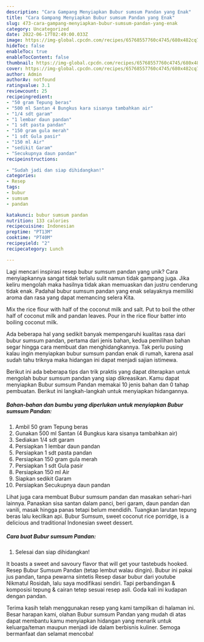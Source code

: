 ```yaml
---
description: "Cara Gampang Menyiapkan Bubur sumsum Pandan yang Enak"
title: "Cara Gampang Menyiapkan Bubur sumsum Pandan yang Enak"
slug: 473-cara-gampang-menyiapkan-bubur-sumsum-pandan-yang-enak
category: Uncategorized
date: 2022-06-17T02:49:00.033Z
image: https://img-global.cpcdn.com/recipes/65768557760c4745/680x482cq70/bubur-sumsum-pandan-foto-resep-utama.jpg
hideToc: false
enableToc: true
enableTocContent: false
thumbnail: https://img-global.cpcdn.com/recipes/65768557760c4745/680x482cq70/bubur-sumsum-pandan-foto-resep-utama.jpg
cover: https://img-global.cpcdn.com/recipes/65768557760c4745/680x482cq70/bubur-sumsum-pandan-foto-resep-utama.jpg
author: Admin
authorAv: notfound
ratingvalue: 3.1
reviewcount: 25
recipeingredient:
- "50 gram Tepung beras"
- "500 ml Santan 4 Bungkus kara sisanya tambahkan air"
- "1/4 sdt garam"
- "1 lembar daun pandan"
- "1 sdt pasta pandan"
- "150 gram gula merah"
- "1 sdt Gula pasir"
- "150 ml Air"
- "sedikit Garam"
- "Secukupnya daun pandan"
recipeinstructions:

- "Sudah jadi dan siap dihidangkan!"
categories:
- Resep
tags:
- bubur
- sumsum
- pandan

katakunci: bubur sumsum pandan 
nutrition: 133 calories
recipecuisine: Indonesian
preptime: "PT13M"
cooktime: "PT40M"
recipeyield: "2"
recipecategory: Lunch

---
```





Lagi mencari inspirasi resep bubur sumsum pandan yang unik? Cara menyiapkannya sangat tidak terlalu sulit namun tidak gampang juga. Jika keliru mengolah maka hasilnya tidak akan memuaskan dan justru cenderung tidak enak. Padahal bubur sumsum pandan yang enak selayaknya memiliki aroma dan rasa yang dapat memancing selera Kita.





Mix the rice flour with half of the coconut milk and salt. Put to boil the other half of coconut milk and pandan leaves. Pour in the rice flour batter into boiling coconut milk.

Ada beberapa hal yang sedikit banyak mempengaruhi kualitas rasa dari bubur sumsum pandan, pertama dari jenis bahan, kedua pemilihan bahan segar hingga cara membuat dan menghidangkannya. Tak perlu pusing kalau ingin menyiapkan bubur sumsum pandan enak di rumah, karena asal sudah tahu triknya maka hidangan ini dapat menjadi sajian istimewa.






Berikut ini ada beberapa tips dan trik praktis yang dapat diterapkan untuk mengolah bubur sumsum pandan yang siap dikreasikan. Kamu dapat menyiapkan Bubur sumsum Pandan memakai 10 jenis bahan dan 0 tahap pembuatan. Berikut ini langkah-langkah untuk menyiapkan hidangannya.

<!--inarticleads1-->

##### Bahan-bahan dan bumbu yang diperlukan untuk menyiapkan Bubur sumsum Pandan:

1. Ambil 50 gram Tepung beras
1. Gunakan 500 ml Santan (4 Bungkus kara sisanya tambahkan air)
1. Sediakan 1/4 sdt garam
1. Persiapkan 1 lembar daun pandan
1. Persiapkan 1 sdt pasta pandan
1. Persiapkan 150 gram gula merah
1. Persiapkan 1 sdt Gula pasir
1. Persiapkan 150 ml Air
1. Siapkan sedikit Garam
1. Persiapkan Secukupnya daun pandan


Lihat juga cara membuat Bubur sumsum pandan dan masakan sehari-hari lainnya. Panaskan sisa santan dalam panci, beri garam, daun pandan dan vanili, masak hingga panas tetapi belum mendidih. Tuangkan larutan tepung beras lalu kecilkan api. Bubur Sumsum, sweet coconut rice porridge, is a delicious and traditional Indonesian sweet dessert. 

<!--inarticleads2-->

##### Cara buat Bubur sumsum Pandan:


1. Selesai dan siap dihidangkan!

It boasts a sweet and savoury flavor that will get your tastebuds hooked. Resep Bubur Sumsum Pandan (tetap lembut walau dingin). Bubur ini pakai jus pandan, tanpa pewarna sintetis Resep dasar bubur dari youtube Nikmatul Rosidah, lalu saya modifikasi sendiri. Tapi perbandingan &amp; komposisi tepung &amp; cairan tetep sesuai resep asli. Goda kali ini kudapan dengan pandan. 

Terima kasih telah menggunakan resep yang kami tampilkan di halaman ini. Besar harapan kami, olahan Bubur sumsum Pandan yang mudah di atas dapat membantu kamu menyiapkan hidangan yang menarik untuk keluarga/teman maupun menjadi ide dalam berbisnis kuliner. Semoga bermanfaat dan selamat mencoba!
